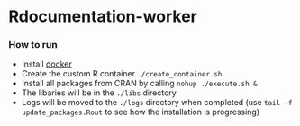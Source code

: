 # Rdocumentation-worker

### How to run
* Install [docker](https://docs.docker.com/engine/installation/)
* Create the custom R container `./create_container.sh`
* Install all packages from CRAN by calling `nohup ./execute.sh &`
* The libaries will be in the `./libs` directory
* Logs will be moved to the `./logs` directory when completed (use `tail -f update_packages.Rout` to see how the installation is progressing)
